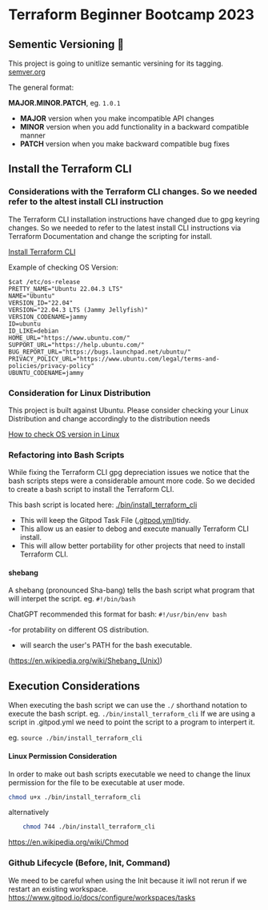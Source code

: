 # Terraform Beginner Bootcamp 2023

## Sementic Versioning :mage: 

This project is going to unitlize semantic versining for its tagging. 
[semver.org](https://semver.org/)

The general format: 

 **MAJOR.MINOR.PATCH**, eg. `1.0.1`

- **MAJOR**  version when you make incompatible API changes
- **MINOR**  version when you add functionality in a backward compatible manner
- **PATCH**  version when you make backward compatible bug fixes


## Install the Terraform CLI

### Considerations with the Terraform CLI changes. So we needed refer to the altest install CLI instruction
The Terraform CLI installation instructions have changed due to gpg keyring changes. So we needed to refer to the latest install CLI instructions via Terraform Documentation and change the scripting for install. 

[Install Terraform CLI](https://developer.hashicorp.com/terraform/tutorials/aws-get-started/install-cli)

Example of checking OS Version: 
```
$cat /etc/os-release
PRETTY_NAME="Ubuntu 22.04.3 LTS"
NAME="Ubuntu"
VERSION_ID="22.04"
VERSION="22.04.3 LTS (Jammy Jellyfish)"
VERSION_CODENAME=jammy
ID=ubuntu
ID_LIKE=debian
HOME_URL="https://www.ubuntu.com/"
SUPPORT_URL="https://help.ubuntu.com/"
BUG_REPORT_URL="https://bugs.launchpad.net/ubuntu/"
PRIVACY_POLICY_URL="https://www.ubuntu.com/legal/terms-and-policies/privacy-policy"
UBUNTU_CODENAME=jammy
```

### Consideration for Linux Distribution

This project is built against Ubuntu. Please consider checking your Linux Distribution and change accordingly to the distribution needs

[How to check OS version in Linux](https://www.cyberciti.biz/faq/how-to-check-os-version-in-linux-command-line/)


### Refactoring into Bash Scripts 

While fixing the Terraform CLI gpg depreciation issues we notice that the bash scripts steps were a considerable amount more code. So we decided to create a bash script to install the Terraform CLI. 

This bash script is located here: [./bin/install_terraform_cli](./bin/install_terraform_cli)

- This will keep the Gitpod Task File ([.gitpod.yml](.gitpod.yml))tidy.
- This allow us an easier to debog and execute manually Terraform CLI install.
- This will allow better portability for other projects that need to install Terraform CLI.

#### shebang

A shebang (pronounced Sha-bang) tells the bash script what program that will interpet the script. eg. `#!/bin/bash`

ChatGPT recommended this format for bash: `#!/usr/bin/env bash`

-for protability on different OS distribution.
- will search the user's PATH for the bash executable.

(https://en.wikipedia.org/wiki/Shebang_(Unix))

## Execution Considerations
When executing the bash script we can use the `./` shorthand notation to execute the bash script. 
eg. `./bin/install_terraform_cli`
If we are using a script in .gitpod.yml we need to point the script to a program to interpert it.

eg. `source ./bin/install_terraform_cli`


#### Linux Permission Consideration

In order to make out bash scripts executable we need to change the linux permission for the file to be executable at user mode. 
```sh
chmod u+x ./bin/install_terraform_cli
```
alternatively

```sh
    chmod 744 ./bin/install_terraform_cli
```
https://en.wikipedia.org/wiki/Chmod


### Github Lifecycle (Before, Init, Command)
We meed to be careful when using the Init because it iwll not rerun if we restart an existing workspace.
https://www.gitpod.io/docs/configure/workspaces/tasks







